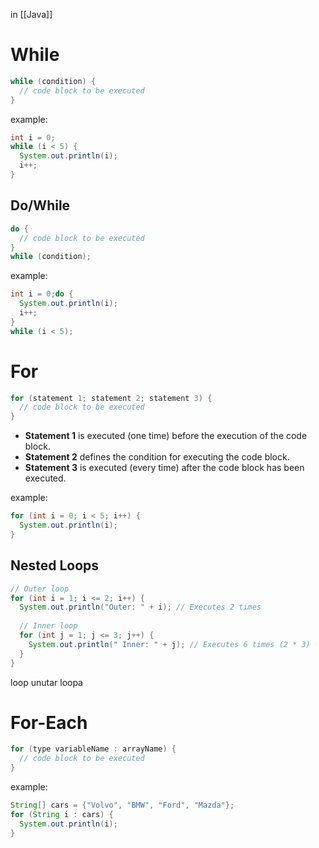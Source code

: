 in [[Java]]

# While
```java
while (condition) {
  // code block to be executed
}
```

example:
```java
int i = 0;
while (i < 5) {
  System.out.println(i);
  i++;
}
```

## Do/While
```java
do {
  // code block to be executed
}
while (condition);
```

example:
```java
int i = 0;do {
  System.out.println(i);
  i++;
}
while (i < 5);
```

# For
```java
for (statement 1; statement 2; statement 3) {
  // code block to be executed
}
```
- **Statement 1** is executed (one time) before the execution of the code block.
- **Statement 2** defines the condition for executing the code block.
- **Statement 3** is executed (every time) after the code block has been executed.

example:
```java
for (int i = 0; i < 5; i++) {
  System.out.println(i);
}
```

## Nested Loops
```java
// Outer loop
for (int i = 1; i <= 2; i++) {
  System.out.println("Outer: " + i); // Executes 2 times
  
  // Inner loop
  for (int j = 1; j <= 3; j++) {
    System.out.println(" Inner: " + j); // Executes 6 times (2 * 3)
  }
} 
```
loop unutar loopa

# For-Each
```java
for (type variableName : arrayName) {
  // code block to be executed
}
```

example:
```java
String[] cars = {"Volvo", "BMW", "Ford", "Mazda"};
for (String i : cars) {
  System.out.println(i);
}
```
